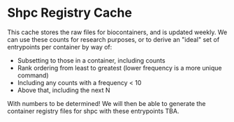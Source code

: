# Shpc Registry Cache

This cache stores the raw files for biocontainers, and is updated weekly.
We can use these counts for research purposes, or to derive an "ideal" set of entrypoints per container by way of:

- Subsetting to those in a container, including counts
- Rank ordering from least to greatest (lower frequency is a more unique command)
- Including any counts with a frequency < 10
- Above that, including the next N

With numbers to be determined! We will then be able to generate the container
registry files for shpc with these entrypoints TBA.
